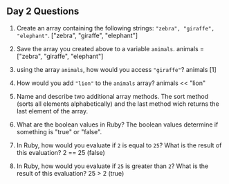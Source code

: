 ## Day 2 Questions

1. Create an array containing the following strings: `"zebra", "giraffe", "elephant"`.
["zebra", "giraffe", "elephant"]

1. Save the array you created above to a variable `animals`.
animals = ["zebra", "giraffe", "elephant"]

1. using the array `animals`, how would you access `"giraffe"`?
animals [1]

1. How would you add `"lion"` to the `animals` array?
animals << "lion"

1. Name and describe two additional array methods.
The sort method (sorts all elements alphabetically) and the last method wich returns the last element of the array.

1. What are the boolean values in Ruby?
The boolean values determine if something is "true" or "false".

1. In Ruby, how would you evaluate if `2` is equal to `25`? What is the result of this evaluation?
2 == 25 (false)

1. In Ruby, how would you evaluate if `25` is greater than `2`? What is the result of this evaluation?
25 > 2 (true)
